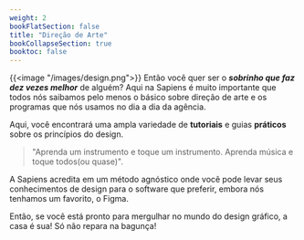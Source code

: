 ```yaml
---
weight: 2
bookFlatSection: false
title: "Direção de Arte"
bookCollapseSection: true
booktoc: false
---
```

{{<image "/images/design.png">}}
Então você quer ser o ***sobrinho que faz dez vezes melhor*** de alguém? Aqui na Sapiens é muito importante que todos nós saibamos pelo menos o básico sobre direção de arte e os programas que nós usamos no dia a dia da agência.

Aqui, você encontrará uma ampla variedade de **tutoriais** e guias **práticos** sobre os princípios do design. 

>"Aprenda um instrumento e toque um instrumento. Aprenda música e toque todos(ou quase)".

A Sapiens acredita em um método agnóstico onde você pode levar seus conhecimentos de design para o software que preferir, embora nós tenhamos um favorito, o Figma.

Então, se você está pronto para mergulhar no mundo do design gráfico, a casa é sua! Só não repara na bagunça!